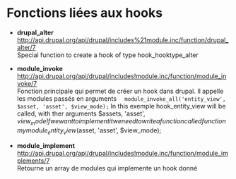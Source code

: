 # Fonctions liées aux hooks

* **drupal_alter**   
http://api.drupal.org/api/drupal/includes%21module.inc/function/drupal_alter/7   
Special function to create a hook of type hook_hooktype_alter 

* **module_invoke**
http://api.drupal.org/api/drupal/includes!module.inc/function/module_invoke/7   
Fonction principale qui permet de créer un hook dans drupal. 
Il appelle les modules passés en arguments
```  module_invoke_all('entity_view', $asset, 'asset', $view_mode);```
In this exemple hook_entity_view will be called, with ther arguments $assets, 'asset', $view_mode
If we want to implement it we need to write a function called   
function mymodule_entity_view($asset, 'asset', $view_mode);

*  **module_implement** 
http://api.drupal.org/api/drupal/includes!module.inc/function/module_implements/7   
Retourne un array de modules qui implemente un hook donné
